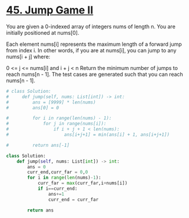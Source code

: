 # [45. Jump Game II](https://leetcode.com/problems/jump-game-ii/description/)

You are given a 0-indexed array of integers nums of length n. You are initially positioned at nums[0].

Each element nums[i] represents the maximum length of a forward jump from index i. In other words, if you are at nums[i], you can jump to any nums[i + j] where:

0 <= j <= nums[i] and
i + j < n
Return the minimum number of jumps to reach nums[n - 1]. The test cases are generated such that you can reach nums[n - 1].

```py
# class Solution:
#     def jump(self, nums: List[int]) -> int:
#         ans = [9999] * len(nums)
#         ans[0] = 0

#         for i in range(len(nums) - 1):
#             for j in range(nums[i]):
#                 if i + j + 1 < len(nums):
#                     ans[i+j+1] = min(ans[i] + 1, ans[i+j+1])

#         return ans[-1]

class Solution:
    def jump(self, nums: List[int]) -> int:
        ans = 0
        curr_end,curr_far = 0,0
        for i in range(len(nums)-1):
            curr_far = max(curr_far,i+nums[i])
            if i==curr_end:
                ans+=1
                curr_end = curr_far

        return ans
```
